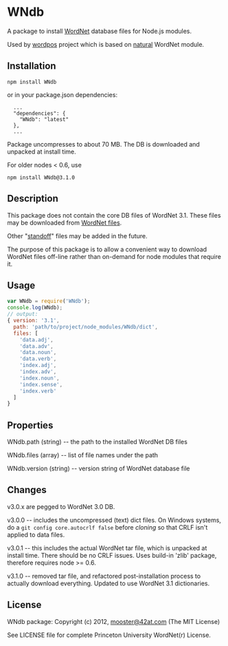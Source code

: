 
WNdb
====

A package to install [WordNet](http://wordnet.princeton.edu) database files for Node.js modules.

Used by [wordpos](http://github.com/moos/wordpos) project which is based on [natural](http://github.com/NaturalNode/natural) WordNet module.


Installation
------------

    npm install WNdb

or in your package.json dependencies:

```
  ...
  "dependencies": {
    "WNdb": "latest"
  },
  ...
```

Package uncompresses to about 70 MB.  The DB is downloaded and unpacked at install time.

For older nodes < 0.6, use

    npm install WNdb@3.1.0


Description
------------

This package does not contain the core DB files of WordNet 3.1. These files may be downloaded from [WordNet files](http://wordnet.princeton.edu/wordnet/download/current-version/).

Other "[standoff](http://wordnet.princeton.edu/wordnet/download/standoff/)" files may be added in the future.

The purpose of this package is to allow a convenient way to download WordNet files off-line rather than on-demand for node modules that require it.


Usage
-------
```js
var WNdb = require('WNdb');
console.log(WNdb);
// output:
{ version: '3.1',
  path: 'path/to/project/node_modules/WNdb/dict',
  files: [
    'data.adj',
    'data.adv',
    'data.noun',
    'data.verb',
    'index.adj',
    'index.adv',
    'index.noun',
    'index.sense',
    'index.verb'
  ]
}
```

Properties
------------

WNdb.path (string) -- the path to the installed WordNet DB files

WNdb.files (array) -- list of file names under the path

WNdb.version (string) -- version string of WordNet database file


Changes
---------

v3.0.x are pegged to WordNet 3.0 DB.

v3.0.0 -- includes the uncompressed (text) dict files.  On Windows systems, do a `git config core.autocrlf false` before _cloning_ so that CRLF isn't applied to data files.

v3.0.1 -- this includes the actual WordNet tar file, which is unpacked at install time.  There should be no CRLF issues.  Uses build-in 'zlib' package, therefore requires node >= 0.6.

v3.1.0 -- removed tar file, and refactored post-installation process to actually download everything. Updated to use WordNet 3.1 dictionaries.


License
-------

WNdb package:
Copyright (c) 2012, mooster@42at.com
(The MIT License)

See LICENSE file for complete Princeton University WordNet(r) License.
